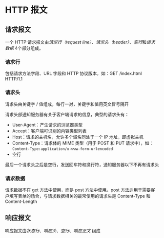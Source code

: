 # HTTP 报文

## 请求报文

一个 HTTP 请求报文由*请求行（request line）*、*请求头（header）*、*空行*和*请求数据* 4个部分组成。

### 请求行

包括请求方法字段、URL 字段和 HTTP 协议版本，如：GET /index.html HTTP/1.1

### 请求头

请求头由关键字 / 值组成，每行一对，关键字和值用英文冒号隔开

请求头部通知服务器有关于客户端请求的信息，典型的请求头有：

*   User-Agent：产生请求的浏览器类型
*   Accept：客户端可识别的内容类型列表
*   Host：请求的主机名，允许多个域名同处于一个 IP 地址，即虚拟主机
*   Content-Type：请求体的 MIME 类型（用于 POST 和 PUT 请求中），如：`Content-Type:application/x-www-form-urlencoded`
*   空行

最后一个请求头之后是空行，发送回车符和换行符，通知服务器以下不再有请求头

### 请求数据

请求数据不在 get 方法中使用，而是 post 方法中使用。post 方法适用于需要客户填写表单的场合，与请求数据相关的最常使用的请求头是 Content-Type 和 Content-Length



## 响应报文

响应报文由*状态行*、*响应头*、*空行*、*响应正文* 组成

